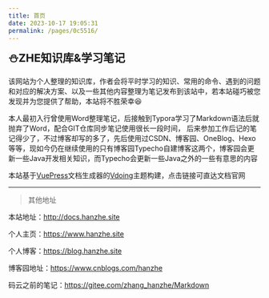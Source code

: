 ```yaml
---
title: 首页
date: 2023-10-17 19:05:31
permalink: /pages/0c5516/
---
```


<b style="font-size: 22px">:snowman:ZHE知识库&学习笔记</b>

该网站为个人整理的知识库，作者会将平时学习的知识、常用的命令、遇到的问题和对应的解决方案、以及一些其他内容整理为笔记发布到该站中，若本站碰巧被您发现并为您提供了帮助，本站将不胜荣幸:laughing:

本人最初入行曾使用Word整理笔记，后接触到Typora学习了Markdown语法后就抛弃了Word，配合GIT仓库同步笔记使用很长一段时间， 后来参加工作后记的笔记得少了，不过博客却写的多了，先后使用过CSDN、博客园、OneBlog、Hexo等等，现如今仍在继续使用的只有博客园Typecho自建博客这两个，博客园会更新一些Java开发相关知识，而Typecho会更新一些Java之外的一些有意思的内容

本站基于[VuePress](https://vuepress.vuejs.org)文档生成器的[Vdoing](https://lemotu.com)主题构建，点击链接可直达文档官网

---

> 其他地址

本站地址：http://docs.hanzhe.site

个人主页：https://www.hanzhe.site

个人博客：https://blog.hanzhe.site

博客园地址：https://www.cnblogs.com/hanzhe

码云之前的笔记：https://gitee.com/zhang_hanzhe/Markdown

